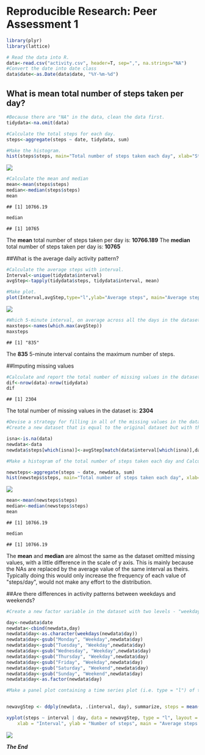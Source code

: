 # Reproducible Research: Peer Assessment 1



```r
library(plyr)
library(lattice)
```

```r
# Read the data into R.
data<-read.csv("activity.csv", header=T, sep=",", na.strings="NA")
#Convert the date into date class
data$date<-as.Date(data$date, "%Y-%m-%d")
```

## What is mean total number of steps taken per day?


```r
#Because there are "NA" in the data, clean the data first.
tidydata<-na.omit(data)

#Calculate the total steps for each day.
steps<-aggregate(steps ~ date, tidydata, sum)

#Make the histogram.
hist(steps$steps, main="Total number of steps taken each day", xlab="Steps/Day", col="red")
```

![](1233211122343_files/figure-html/unnamed-chunk-3-1.png) 

```r
#Calculate the mean and median
mean<-mean(steps$steps)
median<-median(steps$steps)
mean
```

```
## [1] 10766.19
```

```r
median
```

```
## [1] 10765
```
The **mean** total number of steps taken per day is: **10766.189**
The **median** total number of steps taken per day is: **10765**

##What is the average daily activity pattern?


```r
#Calculate the average steps with interval.
Interval<-unique(tidydata$interval)
avgStep<-tapply(tidydata$steps, tidydata$interval, mean)

#Make plot.
plot(Interval,avgStep,type="l",ylab="Average steps", main="Average steps per interval")
```

![](1233211122343_files/figure-html/unnamed-chunk-4-1.png) 

```r
#Which 5-minute interval, on average across all the days in the dataset, contains the maximum number of steps?
maxsteps<-names(which.max(avgStep))
maxsteps
```

```
## [1] "835"
```
The **835** 5-minute interval contains the maximum number of steps.

##Imputing missing values

```r
#Calculate and report the total number of missing values in the dataset (i.e. the total number of rows with NAs)
dif<-nrow(data)-nrow(tidydata)
dif
```

```
## [1] 2304
```
The total number of missing values in the dataset is: **2304**


```r
#Devise a strategy for filling in all of the missing values in the dataset. The strategy does not need to be sophisticated. For example, you could use the mean/median for that day, or the mean for that 5-minute interval, etc.
#Create a new dataset that is equal to the original dataset but with the missing data filled in.

isna<-is.na(data)
newdata<-data
newdata$steps[which(isna)]<-avgStep[match(data$interval[which(isna)],data$interval)]
```

```r
#Make a histogram of the total number of steps taken each day and Calculate and report the mean and median total number of steps taken per day. Do these values differ from the estimates from the first part of the assignment? What is the impact of imputing missing data on the estimates of the total daily number of steps?

newsteps<-aggregate(steps ~ date, newdata, sum)
hist(newsteps$steps, main="Total number of steps taken each day", xlab="Steps/Day", col="red",breaks=10)
```

![](1233211122343_files/figure-html/unnamed-chunk-7-1.png) 

```r
mean<-mean(newsteps$steps)
median<-median(newsteps$steps)
mean
```

```
## [1] 10766.19
```

```r
median
```

```
## [1] 10766.19
```
The **mean** and **median** are almost the same as the dataset omitted missing values, with a little difference in the scale of y axis. This is mainly because the NAs are replaced by the average value of the same interval as theirs. Typically doing this would only increase the frequency of each value of "steps/day", would not make any effort to the distribution.

##Are there differences in activity patterns between weekdays and weekends?


```r
#Create a new factor variable in the dataset with two levels - "weekday" and "weekend" indicating whether a given date is a weekday or weekend

day<-newdata$date
newdata<-cbind(newdata,day)
newdata$day<-as.character(weekdays(newdata$day))
newdata$day<-gsub("Monday", "Weekday",newdata$day)
newdata$day<-gsub("Tuesday", "Weekday",newdata$day)
newdata$day<-gsub("Wednesday", "Weekday",newdata$day)
newdata$day<-gsub("Thursday", "Weekday",newdata$day)
newdata$day<-gsub("Friday", "Weekday",newdata$day)
newdata$day<-gsub("Saturday", "Weekend",newdata$day)
newdata$day<-gsub("Sunday", "Weekend",newdata$day)
newdata$day<-as.factor(newdata$day)

#Make a panel plot containing a time series plot (i.e. type = "l") of the 5-minute interval (x-axis) and the average number of steps taken, averaged across all weekday days or weekend days (y-axis). See the README file in the GitHub repository to see an example of what this plot should look like using simulated data


newavgStep <- ddply(newdata, .(interval, day), summarize, steps = mean(steps))

xyplot(steps ~ interval | day, data = newavgStep, type = "l", layout = c(1, 2), 
    xlab = "Interval", ylab = "Number of steps", main = "Average steps by day")
```

![](1233211122343_files/figure-html/unnamed-chunk-8-1.png) 

***The End***
